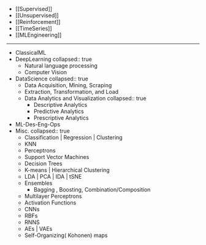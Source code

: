 - [[Supervised]]
- [[Unsupervised]]
- [[Reinforcement]]
- [[TimeSeries]]
- [[MLEngineering]]
- ---
- ClassicalML
- DeepLearning
  collapsed:: true
	- Natural language processing
	- Computer Vision
- DataScience
  collapsed:: true
	- Data Acquisition, Mining, Scraping
	- Extraction, Transformation, and Load
	- Data Analytics and Visualization
	  collapsed:: true
		- Descriptive Analytics
		- Predictive Analytics
		- Prescriptive Analytics
- ML-Des-Eng-Ops
- Misc.
  collapsed:: true
	- Classification | Regression | Clustering
	- KNN
	- Perceptrons
	- Support Vector Machines
	- Decision Trees
	- K-means | Hierarchical Clustering
	- LDA | PCA | IDA | tSNE
	- Ensembles
		- Bagging , Boosting, Combination/Composition
	- Multilayer Perceptrons
	- Activation Functions
	- CNNs
	- RBFs
	- RNNS
	- AEs | VAEs
	- Self-Organizing( Kohonen) maps